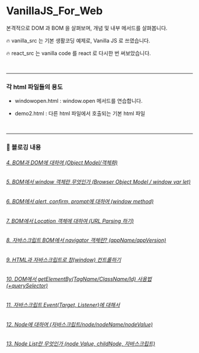 # VanillaJS_For_Web

본격적으로 DOM 과 BOM 을 살펴보며, 개념 및 내부 메서드를 살펴봅니다.

🔥 vanilla_src 는 기본 생활코딩 예제로, Vanilla JS 로 쓰였습니다.

🔥 react_src 는 vanilla code 를 react 로 다시한 번 써보았습니다.

<br />

<hr>

### 각 html 파일들의 용도

- windowopen.html : window.open 메서드를 연습합니다.

- demo2.html : 다른 html 파일에서 호출되는 기본 html 파일

<br />

<hr>

### 🤯 블로깅 내용

###### [4. BOM과 DOM에 대하여 (Object Model/객체화)](https://basemenks.tistory.com/22)

###### [5. BOM에서 window 객체란 무엇인가 (Browser Object Model / window var let)](https://basemenks.tistory.com/24)

###### [6. BOM에서 alert, confirm, prompt에 대하여 (window method)](https://basemenks.tistory.com/25)

###### [7. BOM에서 Location 객체에 대하여 (URL Parsing 하기)](https://basemenks.tistory.com/26)

###### [8. 자바스크립트 BOM에서 navigator 객체란? (appName/appVersion)](https://basemenks.tistory.com/39)

###### [9. HTML과 자바스크립트로 창(window) 컨트롤하기](https://basemenks.tistory.com/40)

###### [10. DOM에서 getElementBy(TagName/ClassName/Id) 사용법 (+querySelector)](https://basemenks.tistory.com/41)

###### [11. 자바스크립트 Event(Target, Listener)에 대해서](https://basemenks.tistory.com/42)

###### [12. Node에 대하여 (자바스크립트/node/nodeName/nodeValue)](https://basemenks.tistory.com/43)

###### [13. Node List란 무엇인가 (node Value, childNode, 자바스크립트)](https://basemenks.tistory.com/44)
